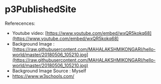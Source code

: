 # p3PublishedSite

Referecences:
- Youtube video: [https://www.youtube.com/embed/wxQR5kokq68](https://www.youtube.com/embed/wxQR5kokq68)
- Background Image : [https://raw.githubusercontent.com/MAHALAKSHMIKONGARI/hello-world/master/20180506_105210.jpg](https://raw.githubusercontent.com/MAHALAKSHMIKONGARI/hello-world/master/20180506_105210.jpg)
- Background Image Source : Myself
- https://www.w3schools.com/

